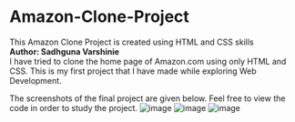 # Amazon-Clone-Project
This Amazon Clone Project is created using HTML and CSS skills
<br>
**Author: Sadhguna Varshinie**
<br>
I have tried to clone the home page of Amazon.com using only HTML and CSS. This is my first project that I have made while exploring Web Development.

The screenshots of the final project are given below. Feel free to view the code in order to study the project.
![image](https://github.com/user-attachments/assets/ab0102f6-f81b-4e3e-b865-fbe32016b4eb)
![image](https://github.com/user-attachments/assets/d82a5fbb-de34-426a-a2c6-77394c47b2de)
![image](https://github.com/user-attachments/assets/910c7b4f-5431-4b88-828f-c9173198adfa)
